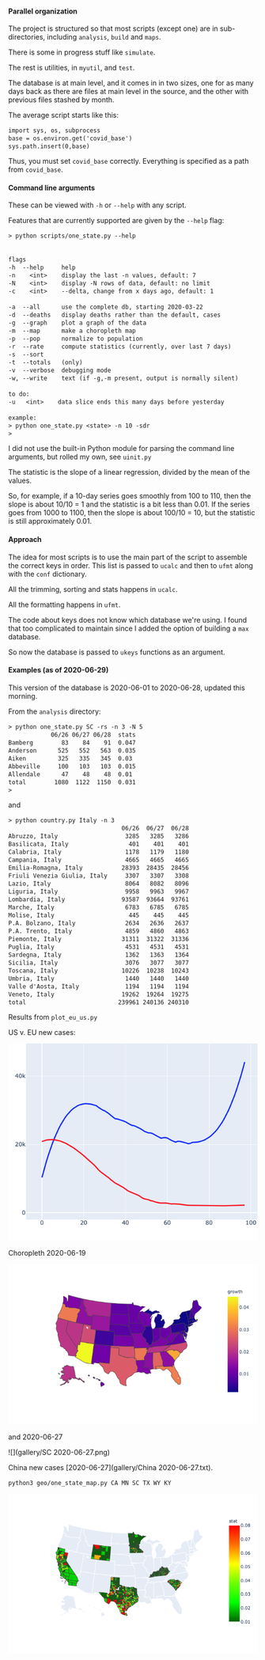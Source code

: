 #### Parallel organization

The project is structured so that most scripts (except one) are in sub-directories, including ``analysis``, ``build`` and ``maps``.  

There is some in progress stuff like ``simulate``.

The rest is utilities, in ``myutil``, and ``test``.

The database is at main level, and it comes in in two sizes, one for as many days back as there are files at main level in the source, and the other with previous files stashed by month.

The average script starts like this:

    import sys, os, subprocess
    base = os.environ.get('covid_base')
    sys.path.insert(0,base)
    
Thus, you must set ``covid_base`` correctly.  Everything is specified as a path from ``covid_base``.

#### Command line arguments

These can be viewed with ``-h`` or ``--help`` with any script.

Features that are currently supported are given by the ``--help`` flag:

```
> python scripts/one_state.py --help


flags
-h  --help     help
-n    <int>    display the last -n values, default: 7
-N    <int>    display -N rows of data, default: no limit
-c    <int>    --delta, change from x days ago, default: 1

-a  --all      use the complete db, starting 2020-03-22
-d  --deaths   display deaths rather than the default, cases
-g  --graph    plot a graph of the data
-m  --map      make a choropleth map
-p  --pop      normalize to population
-r  --rate     compute statistics (currently, over last 7 days)
-s  --sort     
-t  --totals   (only)
-v  --verbose  debugging mode
-w, --write    text (if -g,-m present, output is normally silent)

to do:
-u   <int>    data slice ends this many days before yesterday 

example:
> python one_state.py <state> -n 10 -sdr
> 
```

I did not use the built-in Python module for parsing the command line arguments, but rolled my own, see ``uinit.py``

The statistic is the slope of a linear regression, divided by the mean of the values.  

So, for example, if a 10-day series goes smoothly from 100 to 110, then the slope is about 10/10 = 1 and the statistic is a bit less than 0.01.  If the series goes from 1000 to 1100, then the slope is about 100/10 = 10, but the statistic is still approximately 0.01.

#### Approach

The idea for most scripts is to use the main part of the script to assemble the correct keys in order.  This list is passed to ``ucalc`` and then to ``ufmt`` along with the ``conf`` dictionary.

All the trimming, sorting and stats happens in ``ucalc``.

All the formatting happens in ``ufmt``.

The code about keys does not know which database we're using.  I found that too complicated to maintain since I added the option of building a ``max`` database.  

So now the database is passed to ``ukeys`` functions as an argument.

#### Examples (as of 2020-06-29)

This version of the database is 2020-06-01 to 2020-06-28, updated this morning.

From the ``analysis`` directory:

    > python one_state.py SC -rs -n 3 -N 5
                06/26 06/27 06/28  stats
    Bamberg        83    84    91  0.047
    Anderson      525   552   563  0.035
    Aiken         325   335   345  0.03
    Abbeville     100   103   103  0.015
    Allendale      47    48    48  0.01
    total        1080  1122  1150  0.031
    >
    
and

    > python country.py Italy -n 3        
                                    06/26  06/27  06/28
    Abruzzo, Italy                   3285   3285   3286
    Basilicata, Italy                 401    401    401
    Calabria, Italy                  1178   1179   1180
    Campania, Italy                  4665   4665   4665
    Emilia-Romagna, Italy           28393  28435  28456
    Friuli Venezia Giulia, Italy     3307   3307   3308
    Lazio, Italy                     8064   8082   8096
    Liguria, Italy                   9958   9963   9967
    Lombardia, Italy                93587  93664  93761
    Marche, Italy                    6783   6785   6785
    Molise, Italy                     445    445    445
    P.A. Bolzano, Italy              2634   2636   2637
    P.A. Trento, Italy               4859   4860   4863
    Piemonte, Italy                 31311  31322  31336
    Puglia, Italy                    4531   4531   4531
    Sardegna, Italy                  1362   1363   1364
    Sicilia, Italy                   3076   3077   3077
    Toscana, Italy                  10226  10238  10243
    Umbria, Italy                    1440   1440   1440
    Valle d'Aosta, Italy             1194   1194   1194
    Veneto, Italy                   19262  19264  19275
    total                          239961 240136 240310

Results from ``plot_eu_us.py``

US v. EU new cases:

![](gallery/US_EU-06-28b.png)

Choropleth 2020-06-19

![](gallery/us-choro-06-19.png)

and 2020-06-27

![](gallery/SC 2020-06-27.png)

China new cases [2020-06-27](gallery/China 2020-06-27.txt).

    python3 geo/one_state_map.py CA MN SC TX WY KY
    
![](gallery/states.png)